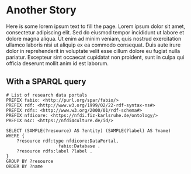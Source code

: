 # Another Story

Here is some lorem ipsum text to fill the page.
Lorem ipsum dolor sit amet, consectetur adipiscing elit. Sed do eiusmod tempor incididunt ut labore et dolore magna aliqua. Ut enim ad minim veniam, quis nostrud exercitation ullamco laboris nisi ut aliquip ex ea commodo consequat. Duis aute irure dolor in reprehenderit in voluptate velit esse cillum dolore eu fugiat nulla pariatur. Excepteur sint occaecat cupidatat non proident, sunt in culpa qui officia deserunt mollit anim id est laborum.

## With a SPARQL query

```sparql
# List of research data portals
PREFIX fabio: <http://purl.org/spar/fabio/>
PREFIX rdf: <http://www.w3.org/1999/02/22-rdf-syntax-ns#>
PREFIX rdfs: <http://www.w3.org/2000/01/rdf-schema#>
PREFIX nfdicore: <https://nfdi.fiz-karlsruhe.de/ontology/>
PREFIX n4c: <https://nfdi4culture.de/id/>

SELECT (SAMPLE(?resource) AS ?entity) (SAMPLE(?label) AS ?name)
WHERE {
    ?resource rdf:type nfdicore:DataPortal,
      				fabio:Database .
    ?resource rdfs:label ?label .
}
GROUP BY ?resource
ORDER BY ?name
```

